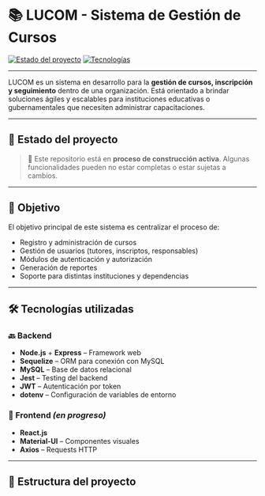 # 📚 LUCOM - Sistema de Gestión de Cursos

[![Estado del proyecto](https://img.shields.io/badge/Estado-En%20construcción-yellow)](#)
[![Tecnologías](https://img.shields.io/badge/Stack-Node.js%20%7C%20Express%20%7C%20React%20%7C%20MySQL-blue)](#)

---

LUCOM es un sistema en desarrollo para la **gestión de cursos, inscripción y seguimiento** dentro de una organización. Está orientado a brindar soluciones ágiles y escalables para instituciones educativas o gubernamentales que necesiten administrar capacitaciones.

---

## 🚧 Estado del proyecto

> 🔨 Este repositorio está en **proceso de construcción activa**. Algunas funcionalidades pueden no estar completas o estar sujetas a cambios.

---

## 🧠 Objetivo

El objetivo principal de este sistema es centralizar el proceso de:
- Registro y administración de cursos
- Gestión de usuarios (tutores, inscriptos, responsables)
- Módulos de autenticación y autorización
- Generación de reportes
- Soporte para distintas instituciones y dependencias

---

## 🛠️ Tecnologías utilizadas

### 🔙 Backend
- **Node.js** + **Express** – Framework web
- **Sequelize** – ORM para conexión con MySQL
- **MySQL** – Base de datos relacional
- **Jest** – Testing del backend
- **JWT** – Autenticación por token
- **dotenv** – Configuración de variables de entorno

### 🎨 Frontend *(en progreso)*
- **React.js**
- **Material-UI** – Componentes visuales
- **Axios** – Requests HTTP

---

## 📁 Estructura del proyecto

